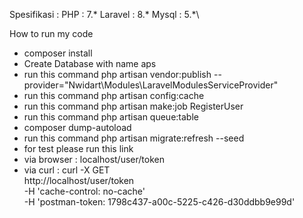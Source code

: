 Spesifikasi : 
  PHP : 7.*
  Laravel : 8.*
  Mysql : 5.*\
  
How to run my code 
 - composer install
 - Create Database with name aps
 - run this command php artisan vendor:publish --provider="Nwidart\Modules\LaravelModulesServiceProvider"
 - run this command php artisan config:cache
 - run this command php artisan make:job RegisterUser
 - run this command php artisan queue:table
 - composer dump-autoload
 - run this command php artisan migrate:refresh --seed
 - for test please run this link 
 - via browser :  localhost/user/token
 - via curl : curl -X GET \
  http://localhost/user/token \
  -H 'cache-control: no-cache' \
  -H 'postman-token: 1798c437-a00c-5225-c426-d30ddbb9e99d'
